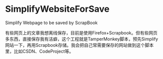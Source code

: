 # SimplifyWebsiteForSave
Simplify Webpage to be saved by ScrapBook

有些网页上的文章我想离线保存，目前是使用Firefox+Scrapbook。但有些网页多东西，直接保存我有洁癖，这个工程就是TamperMonkey脚本，预先Simplify网站一下，再用Scrapbook存储。我会把自己常需要保存的网站做到这个脚本里，比如CSDN、CodeProject等。

